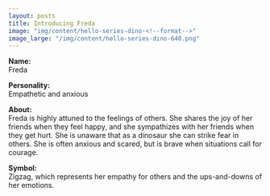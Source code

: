 ```yaml
---
layout: posts
title: Introducing Freda
image: "img/content/hello-series-dino-<!--format-->"
image_large: "/img/content/hello-series-dino-640.png"
---
```


**Name:**<br>
Freda

**Personality:**<br>
Empathetic and anxious

**About:**<br>
Freda is highly attuned to the feelings of others.
She shares the joy of her friends when they feel happy, and she sympathizes with her friends when they get hurt.
She is unaware that as a dinosaur she can strike fear in others.
She is often anxious and scared, but is brave when situations call for courage.

**Symbol:**<br>
Zigzag, which represents her empathy for others and the ups-and-downs of her emotions.